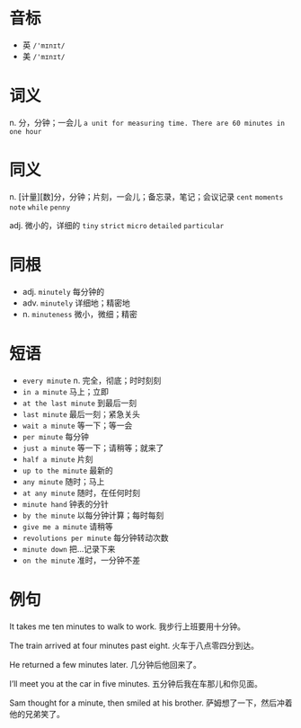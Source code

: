 # 音标

- 英 `/'mɪnɪt/`
- 美 `/'mɪnɪt/`

# 词义

n. 分，分钟；一会儿
`a unit for measuring time. There are 60 minutes in one hour`

# 同义

n. [计量][数]分，分钟；片刻，一会儿；备忘录，笔记；会议记录
`cent` `moments` `note` `while` `penny`

adj. 微小的，详细的
`tiny` `strict` `micro` `detailed` `particular`

# 同根

- adj. `minutely` 每分钟的
- adv. `minutely` 详细地；精密地
- n. `minuteness` 微小，微细；精密

# 短语

- `every minute` n. 完全，彻底；时时刻刻
- `in a minute` 马上；立即
- `at the last minute` 到最后一刻
- `last minute` 最后一刻；紧急关头
- `wait a minute` 等一下；等一会
- `per minute` 每分钟
- `just a minute` 等一下；请稍等；就来了
- `half a minute` 片刻
- `up to the minute` 最新的
- `any minute` 随时；马上
- `at any minute` 随时，在任何时刻
- `minute hand` 钟表的分针
- `by the minute` 以每分钟计算；每时每刻
- `give me a minute` 请稍等
- `revolutions per minute` 每分钟转动次数
- `minute down` 把…记录下来
- `on the minute` 准时，一分钟不差

# 例句

It takes me ten minutes to walk to work.
我步行上班要用十分钟。

The train arrived at four minutes past eight.
火车于八点零四分到达。

He returned a few minutes later.
几分钟后他回来了。

I’ll meet you at the car in five minutes.
五分钟后我在车那儿和你见面。

Sam thought for a minute, then smiled at his brother.
萨姆想了一下，然后冲着他的兄弟笑了。


